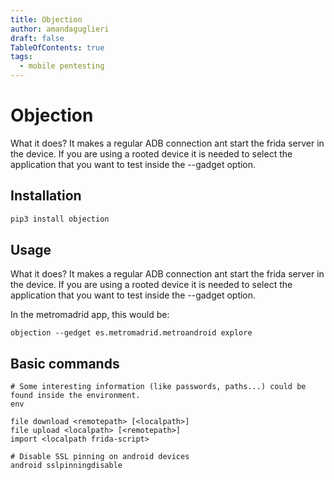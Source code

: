 ```yaml
---
title: Objection
author: amandaguglieri
draft: false
TableOfContents: true
tags:
  - mobile pentesting
---
```


# Objection

What it does? It makes a regular ADB connection ant start the frida server in the device. If you are using a rooted device it is needed to select the application that you want to test inside the --gadget option.

## Installation

```bash
pip3 install objection
```

## Usage

What it does? It makes a regular ADB connection ant start the frida server in the device. If you are using a rooted device it is needed to select the application that you want to test inside the --gadget option.

In the metromadrid app, this would be:

```
objection --gedget es.metromadrid.metroandroid explore
```

## Basic commands

```
# Some interesting information (like passwords, paths...) could be found inside the environment.
env

file download <remotepath> [<localpath>]
file upload <localpath> [<remotepath>]
import <localpath frida-script>

# Disable SSL pinning on android devices
android sslpinningdisable
```


